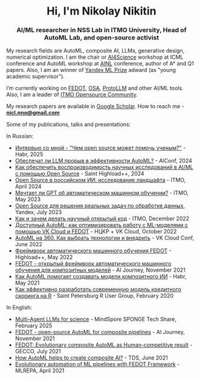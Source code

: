 <h1 align="center">Hi, I'm Nikolay Nikitin</h1>
<h3 align="center">AI/ML researcher in NSS Lab in ITMO University, Head of AutoML Lab, and open-source activist</h3>

My research fields are AutoML, composite AI, LLMs, generative design, numerical optimization. 
I am the chair or [AI4Science](https://ai4sciencecommunity.github.io/) workshop at ICML conference and AutoML workshop at [AINL](https://ainlconf.ru/) conference, author of A* and Q1 papers. Also, I am an winner of [Yandex ML Prize](https://yandex.com/scholarships/) adward (as "young academic supervisor").

I’m currently working on [FEDOT](https://github.com/aimclub/FEDOT), [OSA](https://github.com/ITMO-NSS-team/Open-Source-Advisor), [ProtoLLM](https://github.com/aimclub/ProtoLLM) and other AI/ML tools. Also, I am a leader of [ITMO Opensource Community](https://t.me/scientific_opensource).

My research papers are available in [Google Scholar](https://scholar.google.com/citations?user=eQBTGccAAAAJ&hl=ru). How to reach me - **nicl.nno@gmail.com**

Some of my publications, talks and presentations:

In Russian:
- [Интервью со мной - "Чем open source может помочь ученым?"](https://habr.com/ru/articles/876770/) - Habr, 2025
- [Обеспечат ли LLM прорыв в эффективности AutoML?](https://www.youtube.com/watch?v=EtOsHWCu5lU) - AIConf, 2024
- [Как обеспечить воспроизводимость научных исследований в AI/ML с помощью Open Source](https://www.youtube.com/watch?v=byexwNb37sQ) - Saint Highload++, 2024
- [Open Source в российском ИИ: исследование ландшафта](https://habr.com/ru/companies/spbifmo/articles/805455) - ITMO, April 2024
- [Мечтает ли GPT об автоматическом машинном обучении?](https://www.youtube.com/watch?v=3f_voYqNgDI) - ITMO, May 2023
- [Open Source для решения реальных задач по обработке данных](https://www.youtube.com/watch?v=XAZkI6O0lDo), Yandex, July 2023
- [Как и зачем делать научный открытый код](https://www.youtube.com/watch?v=whX1qLbmxUE) - ITMO, December 2022
- [Доступный AutoML: как оптимизировать работу с ML-моделями с помощью VK Cloud и FEDOT](https://vk.com/video-164978780_456239220) - НЦКР + VK Cloud, October 2022
- [AutoML на 360. Как выбрать технологии и внедрить](https://www.youtube.com/watch?v=__JNZKrpx7c) - VK Cloud Conf, June 2022
- [Фреймворк автоматического машинного обучения FEDOT](https://youtu.be/6e0wzxnUGuE?t=1320) - Highload++, May 2022
- [FEDOT - открытый фреймворк автоматического машинного обучения для композитных моделей](https://www.youtube.com/watch?v=JblS7AmnkXA) - AI Journey, November 2021
- [Как AutoML помогает создавать модели композитного ИИ](https://habr.com/ru/company/spbifmo/blog/558450/) - Habr, May 2021
- [Как эффективно разработать современную модель кредитного скоринга на R](https://www.youtube.com/watch?v=fCM8mQJGims) - Saint Petersburg R User Group, February 2020

In English:
- [Multi-Agent LLMs for science](https://www.youtube.com/watch?v=xSSVPmIvIoo) - MindSpore SPONGE Tech Share, February 2025
- [FEDOT - open-source AutoML for composite pipelines](https://www.youtube.com/watch?v=qiVRZvJCio0) - AI Journey, November 2021
- [FEDOT: Evolutionary composite AutoML as Human-competitive result](https://www.youtube.com/watch?v=9Rhqcsrolb8&ab_channel=NSS-Lab) - GECCO, July 2021
- [How AutoML helps to create composite AI?](https://towardsdatascience.com/how-automl-helps-to-create-composite-ai-f09e05287563) - TDS, June 2021
- [Evolutionary automation of ML pipelines with FEDOT Framework](https://www.youtube.com/watch?v=wXIP-1wGYQ8) - MLREPA, April 2021
